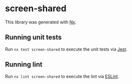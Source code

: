 # screen-shared

This library was generated with [Nx](https://nx.dev).

## Running unit tests

Run `nx test screen-shared` to execute the unit tests via [Jest](https://jestjs.io).

## Running lint

Run `nx lint screen-shared` to execute the lint via [ESLint](https://eslint.org/).
